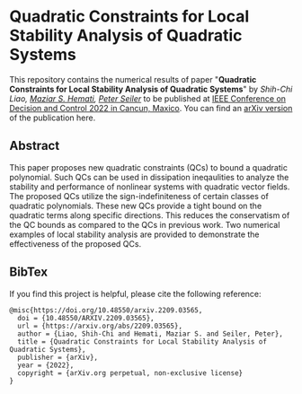 # Quadratic Constraints for Local Stability Analysis of Quadratic Systems

This repository contains the numerical results of paper "**Quadratic Constraints for Local Stability Analysis of Quadratic Systems**" by _Shih-Chi Liao, [Maziar S. Hemati](https://dept.aem.umn.edu/people/faculty/mhemati/index.html), [Peter Seiler](https://seiler.engin.umich.edu/)_ to be published at [IEEE Conference on Decision and Control 2022 in Cancun, Maxico](https://cdc2022.ieeecss.org/). You can find an [arXiv version](xxxxxx) of the publication here.

## Abstract

This paper proposes new quadratic constraints (QCs) to bound a quadratic polynomial. Such QCs can be used in dissipation ineqaulities to analyze the stability and performance of nonlinear systems with quadratic vector fields. The proposed QCs utilize the sign-indefiniteness of certain classes of quadratic polynomials. These new QCs provide a tight bound on the quadratic terms along specific directions. This reduces the conservatism of the QC bounds as compared to the QCs in previous work. Two numerical examples of local stability analysis are provided to demonstrate the effectiveness of the proposed QCs. 

## BibTex

If you find this project is helpful, please cite the following reference:
```
@misc{https://doi.org/10.48550/arxiv.2209.03565,
  doi = {10.48550/ARXIV.2209.03565},
  url = {https://arxiv.org/abs/2209.03565},
  author = {Liao, Shih-Chi and Hemati, Maziar S. and Seiler, Peter},  
  title = {Quadratic Constraints for Local Stability Analysis of Quadratic Systems},
  publisher = {arXiv},
  year = {2022},
  copyright = {arXiv.org perpetual, non-exclusive license}
}
```



<!---
## To reproduce results

* explain the scripts
* expect runtime
* 



## Implementation details

* QC naming -> equation numbers
* 
--->

